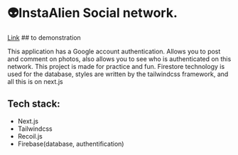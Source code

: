  # 👽InstaAlien Social network. 
 [Link](https://inst-clone-plum.vercel.app/) ## to demonstration 
 
This application has a Google account authentication. Allows you to post and comment on photos, also allows you to see who is authenticated on this network. This project is made for practice and fun. Firestore technology is used for the database, styles are written by the tailwindcss framework, and all this is on next.js
 
## Tech stack:
- Next.js
- Tailwindсss
- Recoil.js
- Firebase(database, authentification)

